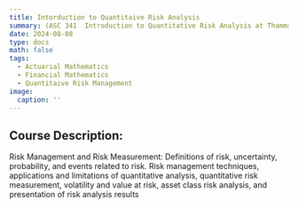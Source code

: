 ```yaml
---
title: Intorduction to Quantitaive Risk Analysis
summary: (ASC 341  Introduction to Quantitative Risk Analysis at Thammasat University) Risk Management and Risk Measurement: Definitions of risk, uncertainty, probability, and events related to risk. Risk management techniques, applications and limitations of quantitative analysis, quantitative risk measurement, volatility and value at risk, asset class risk analysis, and presentation of risk analysis results
date: 2024-08-08
type: docs
math: false
tags:
  - Actuarial Mathematics
  - Financial Mathematics
  - Quantitaive Risk Management
image:
  caption: ''
---
```


## Course Description:

Risk Management and Risk Measurement: Definitions of risk, uncertainty, probability, and events related to risk. Risk management techniques, applications and limitations of quantitative analysis, quantitative risk measurement, volatility and value at risk, asset class risk analysis, and presentation of risk analysis results

